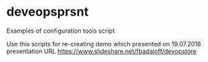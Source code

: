 # deveopsprsnt
Examples of configuration tools script

Use this scripts for re-creating demo which presented on 19.07.2018
presentation URL https://www.slideshare.net/fbadaloff/devopstore

